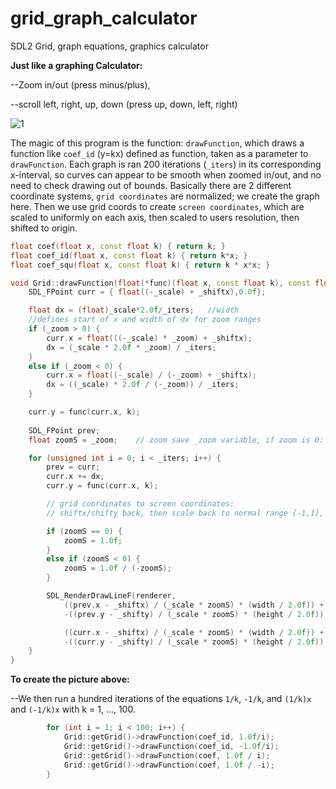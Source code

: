 # grid_graph_calculator
SDL2 Grid, graph equations, graphics calculator

**Just like a graphing Calculator:**

--Zoom in/out (press minus/plus),
  
--scroll left, right, up, down (press up, down, left, right)

![1](https://github.com/aam29dc/grid_graph_calculator/assets/73267302/bd8b6e00-78dd-4bcf-96ad-53a27f83ebf9)

The magic of this program is the function: `drawFunction`, which draws a function like `coef_id` (y=kx) defined as function, taken as a parameter to `drawFunction`.
Each graph is ran 200 iterations (`_iters`) in its corresponding x-interval, so curves can appear to be smooth when zoomed in/out, and no need to check drawing out of bounds.
Basically there are 2 different coordinate systems, `grid coordinates` are normalized; we create the graph here. Then we use grid coords to create `screen coordinates`, which are scaled to uniformly on each axis, then scaled to users resolution, then shifted to origin.
````c++
float coef(float x, const float k) { return k; }
float coef_id(float x, const float k) { return k*x; }
float coef_squ(float x, const float k) { return k * x*x; }

void Grid::drawFunction(float(*func)(float x, const float k), const float k) const {
	SDL_FPoint curr = { float((-_scale) + _shiftx),0.0f};

	float dx = (float)_scale*2.0f/_iters;	//width
	//defines start of x and width of dx for zoom ranges
	if (_zoom > 0) {
		curr.x = float(((-_scale) * _zoom) + _shiftx);
		dx = (_scale * 2.0f * _zoom) / _iters;
	}
	else if (_zoom < 0) {
		curr.x = float((-_scale) / (-_zoom) + _shiftx);
		dx = ((_scale) * 2.0f / (-_zoom)) / _iters;
	}

	curr.y = func(curr.x, k);
	
	SDL_FPoint prev;
	float zoomS = _zoom;	// zoom save _zoom variable, if zoom is 0: use 1, and if negative: use negated reciprocal

	for (unsigned int i = 0; i < _iters; i++) {
		prev = curr;
		curr.x += dx;
		curr.y = func(curr.x, k);

		// grid coordinates to screen coordinates:
		// shiftx/shifty back, then scale back to normal range [-1,1], then scale to width/height of screen, then shift to center of screen

		if (zoomS == 0) {
			zoomS = 1.0f;
		}
		else if (zoomS < 0) {
			zoomS = 1.0f / (-zoomS);
		}

		SDL_RenderDrawLineF(renderer,
			((prev.x - _shiftx) / (_scale * zoomS) * (width / 2.0f)) + (width / 2.0f),
			-((prev.y - _shifty) / (_scale * zoomS) * (height / 2.0f)) + (height / 2.0f),

			((curr.x - _shiftx) / (_scale * zoomS) * (width / 2.0f)) + (width / 2.0f),
			-((curr.y - _shifty) / (_scale * zoomS) * (height / 2.0f)) + (height / 2.0f));
	}
}
````
**To create the picture above:**

--We then run a hundred iterations of the equations `1/k`, `-1/k`, and `(1/k)x` and `(-1/k)x` with k = 1, ..., 100.
````c++
        for (int i = 1; i < 100; i++) {
            Grid::getGrid()->drawFunction(coef_id, 1.0f/i);
            Grid::getGrid()->drawFunction(coef_id, -1.0f/i);
            Grid::getGrid()->drawFunction(coef, 1.0f / i);
            Grid::getGrid()->drawFunction(coef, 1.0f / -i);
        }
````
